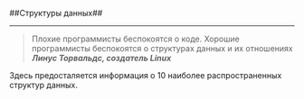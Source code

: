 ##Структуры данных##
***********
>Плохие программисты беспокоятся о коде.
>Хорошие программисты беспокоятся о структурах данных и их отношениях
>***Линус Торвальдс, создатель Linux***

Здесь предосталяется информация о 10 наиболее распространенных структур данных.
